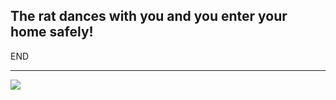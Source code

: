 ## The rat dances with you and you enter your home safely!

END

---
![](https://thumbs.worthpoint.com/zoom/images1/360/0913/03/taxidermy-rat-dirty-dancing-lift_360_817a9f6706cd4857ac4be0b5e687b5a5.jpg)
